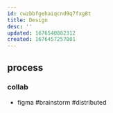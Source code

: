 ```yaml
---
id: cwzbbfgehaiqcnd9q7fxg8t
title: Design
desc: ''
updated: 1676540882312
created: 1676457257801
---
```

## process
### collab
- figma #brainstorm #distributed

